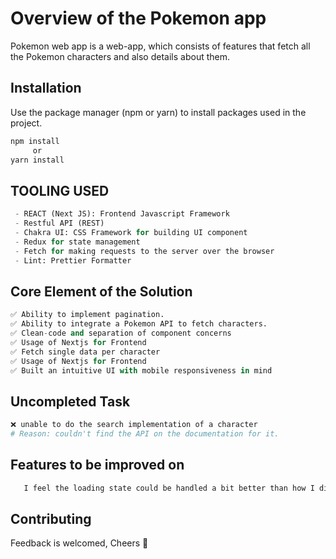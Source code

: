# Overview of the Pokemon app

Pokemon web app is a web-app, which consists of features that fetch all the Pokemon characters and also details about them.

## Installation

Use the package manager (npm or yarn) to install packages used in the project.

```bash
npm install
     or
yarn install
```

## TOOLING USED

```python
 - REACT (Next JS): Frontend Javascript Framework
 - Restful API (REST)
 - Chakra UI: CSS Framework for building UI component
 - Redux for state management
 - Fetch for making requests to the server over the browser
 - Lint: Prettier Formatter

```

## Core Element of the Solution

```python
✅ Ability to implement pagination.
✅ Ability to integrate a Pokemon API to fetch characters.
✅ Clean-code and separation of component concerns
✅ Usage of Nextjs for Frontend
✅ Fetch single data per character
✅ Usage of Nextjs for Frontend
✅ Built an intuitive UI with mobile responsiveness in mind
```

## Uncompleted Task

```python
❌ unable to do the search implementation of a character
# Reason: couldn't find the API on the documentation for it.
```

## Features to be improved on

```python
   I feel the loading state could be handled a bit better than how I did it
```

## Contributing

Feedback is welcomed, Cheers 🥂
